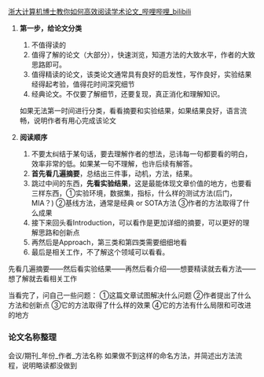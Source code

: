 [浙大计算机博士教你如何高效阅读学术论文_哔哩哔哩_bilibili](https://www.bilibili.com/video/BV13v4y1w7KG/?vd_source=c842c582d702e9e6e8809e05d524536d)

1. **第一步，给论文分类**
	1. 不值得读的
	2. 值得了解的论文（大部分），快速浏览，知道方法的大致水平，作者的大致思路即可。
	3. 值得精读的论文，该类论文通常具有良好的启发性，写作良好，实验结果经得起考验，值得花时间深究细节
	4. 经典论文。不仅要了解细节，还要复现，真正消化和理解知识。
	
	如果无法第一时间进行分类，看看摘要和实验结果，如果结果良好，语言流畅，说明作者有用心完成该论文

2. **阅读顺序**
	1. 不要太纠结于某句话，要去理解作者的想法，忌讳每一句都要看的明白，效率非常的低。如果某一句不理解，也许后续有解答。
	2. **首先看几遍摘要**，总结出三件事，动机，方法，结果。
	3. 跳过中间的东西，**先看实验结果**，这是最能体现文章价值的地方，也要看三样东西，①实验环境，数据集，指标，什么样的测试方法(后门，MIA？) ②基线方法，通常是经典 or SOTA方法 ③作者的方法取得了什么成果
	4. 接下来回头看Introduction，可以看作是更加详细的摘要，可以更好的理解思路和创新点
	5. 再然后是Approach，第三类和第四类需要细细地看
	6. 最后是相关工作，不了解这个领域可以看看。

先看几遍摘要——然后看实验结果——再然后看介绍——想要精读就去看方法——想了解就去看相关工作

当看完了，问自己一些问题：
①这篇文章试图解决什么问题
②作者提出了什么方法和创新点
③它的方法取得了什么样的效果
④它的方法有什么局限和可改进的地方

### 论文名称整理
会议/期刊_年份_作者_方法名称
如果做不到这样的命名方法，并简述出方法流程，说明略读都没做到